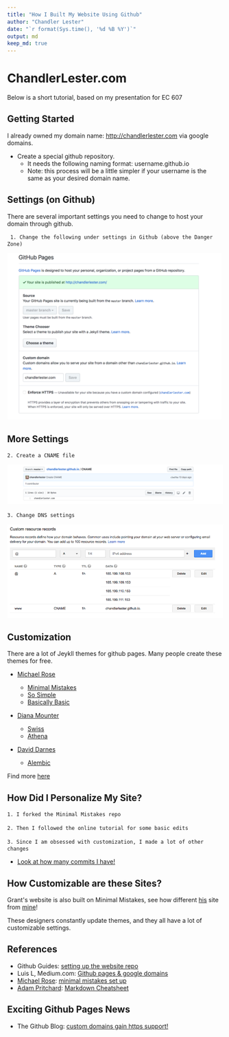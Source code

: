 ```yaml
---
title: "How I Built My Website Using Github"
author: "Chandler Lester"
date: "`r format(Sys.time(), '%d %B %Y')`"
output: md
keep_md: true
---
```

# ChandlerLester.com

Below is a short tutorial, based on my presentation for EC 607

## Getting Started 

I already owned my domain name: <http://chandlerlester.com> via google domains. 

*  Create a special github repository.  
    + It needs the following naming format: username.github.io  
    + Note: this process will be a little simpler if your username is the same as your desired domain name. 


## Settings (on Github)

There are several important settings you need to change to host your domain through github. 

     1. Change the following under settings in Github (above the Danger Zone)  
<img src="images/settings1.png" width="500">

## More Settings

    2. Create a CNAME file 
<img src="images/cname.png" width="700">


    3. Change DNS settings 
<img src="images/dns_settings.png" width="700">
 

## Customization 

There are a lot of Jeykll themes for github pages. Many people create these themes for free.  

*  [Michael Rose](http://github.com/mmistakes)  
    + [Minimal Mistakes](http://github.com/mmistakes/minimal-mistakes)  
    + [So Simple](http://github.com/mmistakes/so-simple-theme)  
    + [Basically Basic](https://mmistakes.github.io/jekyll-theme-basically-basic/)
        
* [Diana Mounter](https://github.com/broccolini)  
    +  [Swiss](https://github.com/broccolini/swiss)  
    +  [Athena](https://github.com/broccolini/athena)  
        
* [David Darnes](https://github.com/daviddarnes)  
    + [Alembic](https://github.com/daviddarnes/alembic)
        
Find more [here](https://github.com/planetjekyll/awesome-jekyll-themes)

## How Did I Personalize My Site? 

    1. I forked the Minimal Mistakes repo 
    
    2. Then I followed the online tutorial for some basic edits  
    
    3. Since I am obsessed with customization, I made a lot of other changes 
  + [Look at how many commits I have!](https://github.com/chandlerlester/chandlerlester.github.io)
    
## How Customizable are these Sites? 

Grant's website is also built on Minimal Mistakes, see how different [his](http://grantmcdermott.com) site from [mine](http://chandlerlester.com)! 

These designers constantly update themes, and they all have a lot of customizable settings. 

## References 

* Github Guides: [setting up the website repo](https://guides.github.com/features/pages/)  
* Luis L, Medium.com: [Github pages & google domains](https://medium.com/@Tnylnc/tnylnc-how-to-set-up-github-pages-with-google-domains-83bd5a4fbc5c)
* [Michael Rose](http://github.com/mmistakes): [minimal mistakes set up](https://mmistakes.github.io/minimal-mistakes/)
* [Adam Pritchard](https://github.com/adam-p): [Markdown Cheatsheet](https://github.com/adam-p/markdown-here/wiki/Markdown-Cheatsheet)

## Exciting Github Pages News 
* The Github Blog: [custom domains gain https support!](https://blog.github.com/2018-05-01-github-pages-custom-domains-https/)
       
